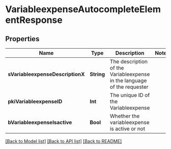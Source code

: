 # VariableexpenseAutocompleteElementResponse

## Properties
Name | Type | Description | Notes
------------ | ------------- | ------------- | -------------
**sVariableexpenseDescriptionX** | **String** | The description of the Variableexpense in the language of the requester | 
**pkiVariableexpenseID** | **Int** | The unique ID of the Variableexpense | 
**bVariableexpenseIsactive** | **Bool** | Whether the variableexpense is active or not | 

[[Back to Model list]](../README.md#documentation-for-models) [[Back to API list]](../README.md#documentation-for-api-endpoints) [[Back to README]](../README.md)


